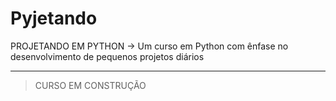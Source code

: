 # Pyjetando
PROJETANDO EM PYTHON -> Um curso em Python com ênfase no desenvolvimento de pequenos projetos diários

<hr> </hr>

> CURSO EM CONSTRUÇÃO
